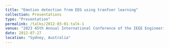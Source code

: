 ```yaml
---
title: "Emotion detection from EEG using tranfser learning"
collection: Presentations
type: "Presentation"
permalink: /talks/2012-03-01-talk-1
venue: "2023 45th Annual International Conference of the IEEE Engineering in Medicine & Biology Society (EMBC)"
date: 2012-07-27
location: "Sydney, Australia"
---
```


